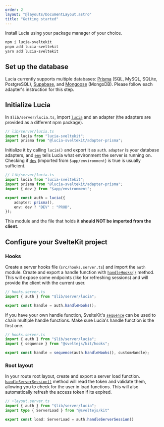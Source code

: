 ```yaml
---
order: 2
layout: "@layouts/DocumentLayout.astro"
title: "Getting started"
---
```


Install Lucia using your package manager of your choice.

```bash
npm i lucia-sveltekit
pnpm add lucia-sveltekit
yarn add lucia-sveltekit
```

## Set up the database

Lucia currently supports multiple databases: [Prisma](/learn/adapters/prisma) (SQL, MySQL, SQLite, PostgreSQL), [Supabase](/learn/adapters/supabase), and [Mongoose](/learn/adapters/mongoose) (MongoDB). Please follow each adapter's instruction for this step.

## Initialize Lucia

In `$lib/server/lucia.ts`, import [`lucia`](/reference/api/server-api#lucia) and an adapter (the adapters are provided as a different npm package).

```ts
// lib/server/lucia.ts
import lucia from "lucia-sveltekit";
import prisma from "@lucia-sveltekit/adapter-prisma";
```

Initialize it by calling `lucia()` and export it as `auth`. `adapter` is your database adapters, and [`env`](/reference/configure/lucia-configurations#env) tells Lucia what environment the server is running on. Checking if [`dev`](https://kit.svelte.dev/docs/modules#$app-environment-dev) (imported from `$app/environment`) is true is usually sufficient.

```ts
// lib/server/lucia.ts
import lucia from "lucia-sveltekit";
import prisma from "@lucia-sveltekit/adapter-prisma";
import { dev } from "$app/environment";

export const auth = lucia({
    adapter: prisma(),
    env: dev ? "DEV" : "PROD",
});
```

This module and the file that holds it **should NOT be imported from the client**.

## Configure your SvelteKit project

### Hooks

Create a server hooks file (`src/hooks.server.ts`) and import the `auth` module. Create and export a handle function with [`handleHooks()`](/reference/api/server-api#handlehooks) method. This will expose some endpoints (like for refreshing sessions) and will provide the client with the current user. 

```ts
// hooks.server.ts
import { auth } from "$lib/server/lucia";

export const handle = auth.handleHooks();
```

If you have your own handle function, SvelteKit's [`sequence`](https://kit.svelte.dev/docs/modules#sveltejs-kit-hooks-sequence) can be used to chain multiple handle functions. Make sure Lucia's handle function is the first one.

```ts
// hooks.server.ts
import { auth } from "$lib/server/lucia";
import { sequence } from "@sveltejs/kit/hooks";

export const handle = sequence(auth.handleHooks(), customHandle);
```

### Root layout

In your route root layout, create and export a server load function. [`handleServerSession()`](/reference/api/server-api#handleserversession) method will read the token and validate them, allowing you to check for the user in load functions. This will also automatically refresh the access token if its expired.

```ts
// +layout.server.ts
import { auth } from "$lib/server/lucia";
import type { ServerLoad } from "@sveltejs/kit"

export const load: ServerLoad = auth.handleServerSession()
```
